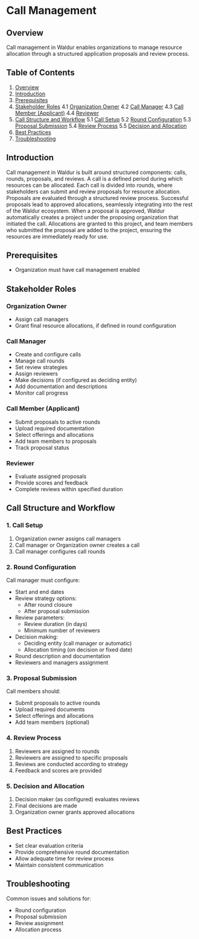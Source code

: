 # Call Management

## Overview

Call management in Waldur enables organizations to manage resource allocation through a structured application proposals and review process.

## Table of Contents

1. [Overview](#overview)
2. [Introduction](#introduction)
3. [Prerequisites](#prerequisites)
4. [Stakeholder Roles](#stakeholder-roles)
  4.1 [Organization Owner](#organization-owner)
  4.2 [Call Manager](#call-manager)
  4.3 [Call Member (Applicant)](#call-member-applicant)
  4.4 [Reviewer](#reviewer)
5. [Call Structure and Workflow](#call-structure-and-workflow)
   5.1 [Call Setup](#1-call-setup)
   5.2 [Round Configuration](#2-round-configuration)
   5.3 [Proposal Submission](#3-proposal-submission)
   5.4 [Review Process](#4-review-process)
   5.5 [Decision and Allocation](#5-decision-and-allocation)
6. [Best Practices](#best-practices)
7. [Troubleshooting](#troubleshooting)

## Introduction

Call management in Waldur is built around structured components: calls, rounds, proposals, and reviews. A call is a defined period during which resources can be allocated. Each call is divided into rounds, where stakeholders can submit and review proposals for resource allocation. Proposals are evaluated through a structured review process. Successful proposals lead to approved allocations, seamlessly integrating into the rest of the Waldur ecosystem. When a proposal is approved, Waldur automatically creates a project under the proposing organization that initiated the call. Allocations are granted to this project, and team members who submitted the proposal are added to the project, ensuring the resources are immediately ready for use.

## Prerequisites

- Organization must have call management enabled

## Stakeholder Roles

### Organization Owner

- Assign call managers
- Grant final resource allocations, if defined in round configuration

### Call Manager

- Create and configure calls
- Manage call rounds
- Set review strategies
- Assign reviewers
- Make decisions (if configured as deciding entity)
- Add documentation and descriptions
- Monitor call progress

### Call Member (Applicant)

- Submit proposals to active rounds
- Upload required documentation
- Select offerings and allocations
- Add team members to proposals
- Track proposal status

### Reviewer

- Evaluate assigned proposals
- Provide scores and feedback
- Complete reviews within specified duration

## Call Structure and Workflow

### 1. Call Setup

1. Organization owner assigns call managers
2. Call manager or Organization owner creates a call
3. Call manager configures call rounds

### 2. Round Configuration

Call manager must configure:
- Start and end dates
- Review strategy options:
  - After round closure
  - After proposal submission
- Review parameters:
  - Review duration (in days)
  - Minimum number of reviewers
- Decision making:
  - Deciding entity (call manager or automatic)
  - Allocation timing (on decision or fixed date)
- Round description and documentation
- Reviewers and managers assignment

### 3. Proposal Submission

Call members should:
- Submit proposals to active rounds
- Upload required documents
- Select offerings and allocations
- Add team members (optional)

### 4. Review Process

1. Reviewers are assigned to rounds
2. Reviewers are assigned to specific proposals
3. Reviews are conducted according to strategy
4. Feedback and scores are provided

### 5. Decision and Allocation

1. Decision maker (as configured) evaluates reviews
2. Final decisions are made
3. Organization owner grants approved allocations

## Best Practices

- Set clear evaluation criteria
- Provide comprehensive round documentation
- Allow adequate time for review process
- Maintain consistent communication

## Troubleshooting

Common issues and solutions for:
- Round configuration
- Proposal submission
- Review assignment
- Allocation process
